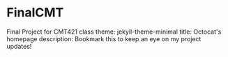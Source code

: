 # FinalCMT
Final Project for CMT421 class
theme: jekyll-theme-minimal
title: Octocat's homepage
description: Bookmark this to keep an eye on my project updates!
